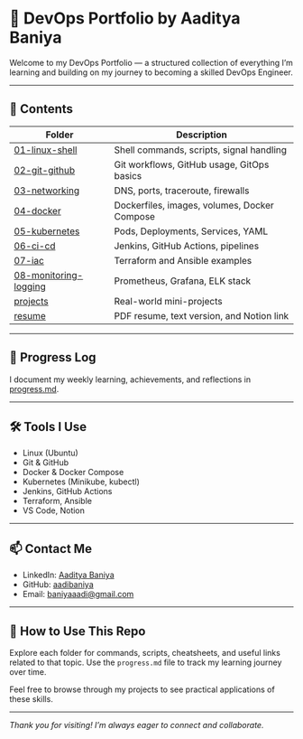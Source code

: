 # 🚀 DevOps Portfolio by Aaditya Baniya

Welcome to my DevOps Portfolio — a structured collection of everything I’m learning and building on my journey to becoming a skilled DevOps Engineer.

---

## 📁 Contents

| Folder                | Description                                   |
|-----------------------|-----------------------------------------------|
| [01-linux-shell](./01-linux-shell)          | Shell commands, scripts, signal handling            |
| [02-git-github](./02-git-github)            | Git workflows, GitHub usage, GitOps basics           |
| [03-networking](./03-networking)             | DNS, ports, traceroute, firewalls                     |
| [04-docker](./04-docker)                     | Dockerfiles, images, volumes, Docker Compose          |
| [05-kubernetes](./05-kubernetes)             | Pods, Deployments, Services, YAML                      |
| [06-ci-cd](./06-ci-cd)                       | Jenkins, GitHub Actions, pipelines                     |
| [07-iac](./07-iac)                           | Terraform and Ansible examples                          |
| [08-monitoring-logging](./08-monitoring-logging) | Prometheus, Grafana, ELK stack                         |
| [projects](./projects)                       | Real-world mini-projects                                |
| [resume](./resume)                           | PDF resume, text version, and Notion link              |

---

## 📓 Progress Log

I document my weekly learning, achievements, and reflections in [progress.md](./progress.md).

---

## 🛠️ Tools I Use

- Linux (Ubuntu)  
- Git & GitHub  
- Docker & Docker Compose  
- Kubernetes (Minikube, kubectl)  
- Jenkins, GitHub Actions  
- Terraform, Ansible  
- VS Code, Notion

---

## 📫 Contact Me

- LinkedIn: [Aaditya Baniya](https://www.linkedin.com/in/aaditya-baniya/)  
- GitHub: [aadibaniya](https://github.com/aadibaniya)  
- Email: baniyaaadi@gmail.com  

---

## 📖 How to Use This Repo

Explore each folder for commands, scripts, cheatsheets, and useful links related to that topic. Use the `progress.md` file to track my learning journey over time.

Feel free to browse through my projects to see practical applications of these skills.

---

*Thank you for visiting! I’m always eager to connect and collaborate.*
